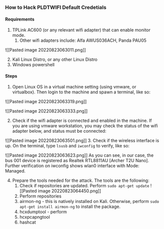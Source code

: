 ### How to Hack PLDTWIFI Default Credetials


#### Requirements

1. TPLink AC600 (or any relevant wifi adapter) that can enable monitor mode.
	1. Other wifi adapters include: Alfa AWUS036ACH, Panda PAU05

![[Pasted image 20220823063011.png]]

2. Kali Linux Distro, or any other Linux Distro
3. Windows powershell


#### Steps

1. Open Linux OS in a virtual machine setting (using vmware, or  virtualbox). Then login to the machine and spawn a terminal, like so:

![[Pasted image 20220823063319.png]]

![[Pasted image 20220823063333.png]]

2. Check if the wifi adapter is connected and enabled in the machine. If you are using vmware workstation, you may check the status of the wifi adapter below, and status must be connected:

![[Pasted image 20220823063501.png]]
3. Check if the wireless interface is up. On the terminal, type `lsusb`  and `iwconfig` to verify, like so:

![[Pasted image 20220823063623.png]]
	As you can see, in our case, the bus 001 device is registered as Realtek RTL8811AU [Archer T2U Nano]. Further verification on iwconfig shows wlan0 interface with Mode: Managed.

4. Prepare the tools needed for the attack. The tools are the following:
	1. Check if repositories are updated. Perform `sudo apt-get update`
	   ![[Pasted image 20220823064450.png]]
	2. Perform repositories 
	3. airmon-ng - this is natively installed on Kali. Otherwise, perform `sudo apt-get install airmon-ng` to install the package.
	4. hcxdumptool - perform
	5. hcxpcapngtool
	6. hashcat

